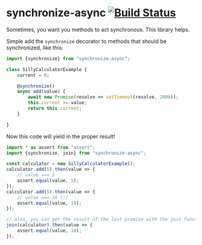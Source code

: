 # synchronize-async [![Build Status](https://travis-ci.org/LuvDaSun/synchronize-async.svg?branch=master)](https://travis-ci.org/LuvDaSun/synchronize-async)

Sometimes, you want you methods to act synchronous. This library helps.

Simple add the `synchronize` decorator to methods that should be synchronized, like this:

```javascript
import {synchronize} from "synchronize-async";

class SillyCalculatorExample {
    current = 0;

    @synchronize()
    async add(value) {
        await new Promise(resolve => setTimeout(resolve, 2000));
        this.current += value;
        return this.current;
    }

}
```

Now this code will yield in the proper result!

```javascript
import * as assert from "assert";
import {synchronize, join} from "synchronize-async";

const calculator = new SillyCalculatorExample();
calculator.add(5).then(value => {
    // value === 5
    assert.equal(value, 5);
});
calculator.add(5).then(value => {
    // value === 10 (!)
    assert.equal(value, 10);
});

// also, you can get the result of the last promise with the join function
join(calculator).then(value => {
    assert.equal(value, 10);
});

```